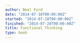 ```yaml
---
author: Neal Ford
date: "2014-07-18T00:00:00Z"
started: "2014-07-18T00:00:00Z"
finished: "2014-07-28T00:00:00Z"
title: Functional Thinking
type: book
---
```

